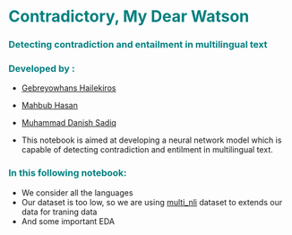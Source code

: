 # <span style="color:teal"> Contradictory, My Dear Watson <a class="anchor"  id="projectTopic"></a></span>
### <span style="color:teal"> Detecting contradiction and entailment in multilingual text <a class="anchor"  id="detect"></a></span>

### <span style="color:teal">Developed by : <a class="anchor"  id="detect"></a></span>

* [Gebreyowhans Hailekiros](https://www.kaggle.com/gebreyowhansbahre/)
* [Mahbub Hasan](https://www.kaggle.com/mahbubhasanuunical)
* [Muhammad Danish Sadiq](https://www.kaggle.com/muhammaddanishsadiq/)

* This notebook is aimed at developing a neural network model which is capable of detecting contradiction and entilment in multilingual text.

### <span style="color:teal">In this following notebook: <a class="anchor"  id="detect"></a></span>
* We consider all the languages
* Our dataset is too low, so we are using [multi_nli](https://huggingface.co/datasets/multi_nli) dataset to extends our data for traning data
* And some important EDA
